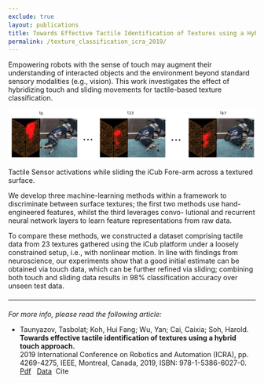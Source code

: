 ```yaml
---
exclude: true
layout: publications
title: Towards Effective Tactile Identification of Textures using a Hybrid Touch Approach
permalink: /texture_classification_icra_2019/
---
```


<style type="text/css">
	.content {
	  padding: 0 18px;
	  display: none;
	  overflow: hidden;
	  background-color: white;
	  font-family: Liberation Mono;
	  font-size: 14px;
	}
</style>

Empowering robots with the sense of touch may augment their understanding of interacted objects and the environment beyond standard sensory modalities (e.g., vision). This work investigates the effect of hybridizing touch and sliding movements for tactile-based texture classification.

<img src='../assets/imgs/texture_classification_icra_2019/icub.png'>

Tactile Sensor activations while sliding the iCub Fore-arm across a textured surface.

We develop three machine-learning methods within a framework to discriminate between surface textures; the first two methods use hand-engineered features, whilst the third leverages convo- lutional and recurrent neural network layers to learn feature representations from raw data.

To compare these methods, we constructed a dataset comprising tactile data from 23 textures gathered using the iCub platform under a loosely constrained setup, i.e., with nonlinear motion. In line with findings from neuroscience, our experiments show that a good initial estimate can be obtained via touch data, which can be further refined via sliding; combining both touch and sliding data results in 98% classification accuracy over unseen test data.

<hr style="width:100%;text-align:left;margin-left:0;margin-top: 20px;margin-bottom: 20px;">

<i>For more info, please read the following article:</i>

<ul>
	<li>
		Taunyazov, Tasbolat; Koh, Hui Fang; Wu, Yan; Cai, Caixia; Soh, Harold. <br>
		<b>Towards effective tactile identification of textures using a hybrid touch approach.</b> <br>
		2019 International Conference on Robotics and Automation (ICRA), pp. 4269-4275, IEEE, Montreal, Canada, 2019, ISBN: 978-1-5386-6027-0.<br>
		<a href="https://www.yan-wu.com/docs/taunyanov2019towards.pdf">Pdf</a> &nbsp; <a href="">Data</a> &nbsp;<a class="collapsible">Cite</a>
		<div class="content">
		<br>
		@inproceedings{taunyazov2019towards, <br>
		  title={Towards effective tactile identification of textures using a hybrid touch approach},<br>
		  author={Taunyazov, Tasbolat and Koh, Hui Fang and Wu, Yan and Cai, Caixia and Soh, Harold},<br>
		  booktitle={2019 International Conference on Robotics and Automation (ICRA)},<br>
		  pages={4269--4275},<br>
		  year={2019},<br>
		  organization={IEEE}<br>
		}
		</div>
	</li>
</ul>

<script>
var coll = document.getElementsByClassName("collapsible");
var i;
for (i = 0; i < coll.length; i++) {
  coll[i].addEventListener("click", function() {
    this.classList.toggle("active");
    var content = this.nextElementSibling;
    if (content.style.display === "block") {
      content.style.display = "none";
    } else {
      content.style.display = "block";
    }
  });
}
</script>
